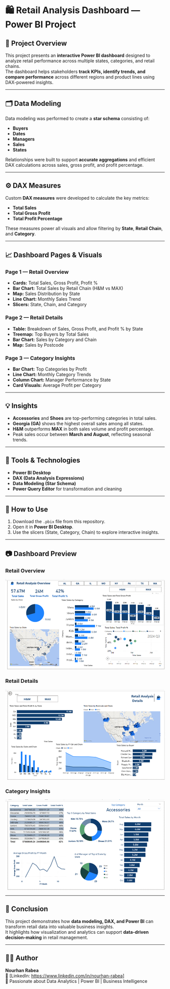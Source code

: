 # 🛍️ Retail Analysis Dashboard — Power BI Project

## 🧠 Project Overview
This project presents an **interactive Power BI dashboard** designed to analyze retail performance across multiple states, categories, and retail chains.  
The dashboard helps stakeholders **track KPIs, identify trends, and compare performance** across different regions and product lines using DAX-powered insights.

---

## 🗂️ Data Modeling
Data modeling was performed to create a **star schema** consisting of:
- **Buyers**
- **Dates**
- **Managers**
- **Sales**
- **States**

Relationships were built to support **accurate aggregations** and efficient DAX calculations across sales, gross profit, and profit percentage.

---

## ⚙️ DAX Measures
Custom **DAX measures** were developed to calculate the key metrics:
- **Total Sales**
- **Total Gross Profit**
- **Total Profit Percentage**

These measures power all visuals and allow filtering by **State**, **Retail Chain**, and **Category**.

---

## 📈 Dashboard Pages & Visuals

### **Page 1 — Retail Overview**
- **Cards:** Total Sales, Gross Profit, Profit %  
- **Bar Chart:** Total Sales by Retail Chain (H&M vs MAX)  
- **Map:** Sales Distribution by State  
- **Line Chart:** Monthly Sales Trend  
- **Slicers:** State, Chain, and Category  

### **Page 2 — Retail Details**
- **Table:** Breakdown of Sales, Gross Profit, and Profit % by State  
- **Treemap:** Top Buyers by Total Sales  
- **Bar Chart:** Sales by Category and Chain  
- **Map:** Sales by Postcode  

### **Page 3 — Category Insights**
- **Bar Chart:** Top Categories by Profit  
- **Line Chart:** Monthly Category Trends  
- **Column Chart:** Manager Performance by State  
- **Card Visuals:** Average Profit per Category  

---

## 💡 Insights
- **Accessories** and **Shoes** are top-performing categories in total sales.  
- **Georgia (GA)** shows the highest overall sales among all states.  
- **H&M** outperforms **MAX** in both sales volume and profit percentage.  
- Peak sales occur between **March and August**, reflecting seasonal trends.

---

## 🧰 Tools & Technologies
- **Power BI Desktop**
- **DAX (Data Analysis Expressions)**
- **Data Modeling (Star Schema)**
- **Power Query Editor** for transformation and cleaning

---

## 🚀 How to Use
1. Download the `.pbix` file from this repository.  
2. Open it in **Power BI Desktop**.  
3. Use the slicers (State, Category, Chain) to explore interactive insights.

---

## 📷 Dashboard Preview

### **Retail Overview**
![Retail Overview](images/Retail%201.png)

### **Retail Details**
![Retail Details](images/Retail%202.png)

### **Category Insights**
![Category Insights](images/Retail%203.png)

---

## 🏁 Conclusion
This project demonstrates how **data modeling, DAX, and Power BI** can transform retail data into valuable business insights.  
It highlights how visualization and analytics can support **data-driven decision-making** in retail management.

---
## 👩‍💻 Author
**Nourhan Rabea**  
📧 [LinkedIn: https://www.linkedin.com/in/nourhan-rabea]  
💼 Passionate about Data Analytics | Power BI | Business Intelligence


